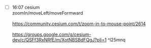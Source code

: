 


- [ ] 16:07 cesium<br>zoomIn/moveLeft/moveFormward<br><br>https://community.cesium.com/t/zoom-in-to-mouse-point/2614<br><br>https://groups.google.com/g/cesium-dev/c/QSFf3RxNRfE/m/XotNBSBdFQgJ?pli=1 ^l25mnq